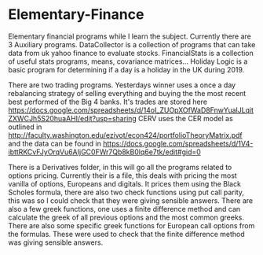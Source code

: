# Elementary-Finance
Elementary financial programs while I learn the subject.
Currently there are 3 Auxiliary programs.
DataCollector is a collection of programs that can take data from uk yahoo finance to evaluate stocks.
FinancialStats is a collection of useful stats programs, means, covariance matrices...
Holiday Logic is a basic program for determining if a day is a holiday in the UK during 2019.

There are two trading programs.
Yesterdays winner uses a once a day rebalancing strategy of selling everything and buying the the most recent best performed of the Big 4 banks. It's trades are stored here https://docs.google.com/spreadsheets/d/14oI_ZUOpXOfWaD8FnwYualJLqitZXWCJh5S20huaAHI/edit?usp=sharing
CERV uses the CER model as outlined in http://faculty.washington.edu/ezivot/econ424/portfolioTheoryMatrix.pdf and the data can be found in https://docs.google.com/spreadsheets/d/1V4-ibttRKCvFJyOrqVu6AIjGC0FWr7Qb8kB0lq6e7tk/edit#gid=0

There is a Derivatives folder, in this will go all the programs related to options pricing.
Currently their is a file, this deals with pricing the most vanilla of options, Europeans and digitals.
It prices them using the Black Scholes formula, there are also two check functions using put call parity, this was so I could check that they were giving sensible answers.
There are also a few greek functions, one uses a finite difference method and can calculate the greek of all previous options and the most common greeks.
There are also some specific greek functions for European call options from the formulas. These were used to check that the finite difference method was giving sensible answers.
